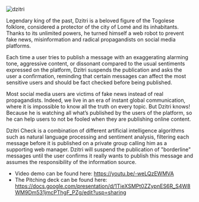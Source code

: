 ![dzitri](https://user-images.githubusercontent.com/3306328/142714520-3776b373-7a92-4ff3-aa3d-d068102a9c90.png)

Legendary king of the past, Dzitri is a beloved figure of the Togolese folklore, considered a protector of the city of Lomé and its inhabitants. Thanks to its unlimited powers, he turned himself a web robot to prevent fake news, misinformation and radical propagandists on social media platforms. 

Each time a user tries to publish a message with an exaggerating alarming tone, aggressive content, or dissonant compared to the usual sentiments expressed on the platform, Dzitri suspends the publication and asks the user a confirmation, reminding that certain messages can affect the most sensitive users and should be fact checked before being published.

Most social media users are victims of fake news instead of real propagandists. Indeed, we live in an era of instant global communication, where it is impossible to know all the truth on every topic. But Dzitri knows! Because he is watching all what’s published by the users of the platform, so he can help users to not be fooled when they are publishing online content.

Dzitri Check is a combination of different artificial intelligence algorithms such as natural language processing and sentiment analysis, filtering each message before it is published on a private group calling him as a supporting web manager. Dzitri will suspend the publication of "borderline" messages until the user confirms it really wants to publish this message and assumes the responsibility of the information source.

- Video demo can be found here: https://youtu.be/-weLQzEWMVA
- The Pitching deck can be found here: https://docs.google.com/presentation/d/1TieXSMPt0ZZypnES6R_S4W8WM9Dm531jmcPThgF_PZg/edit?usp=sharing
